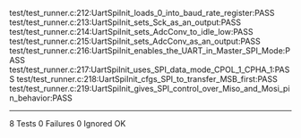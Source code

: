 test/test_runner.c:212:UartSpiInit_loads_0_into_baud_rate_register:PASS
test/test_runner.c:213:UartSpiInit_sets_Sck_as_an_output:PASS
test/test_runner.c:214:UartSpiInit_sets_AdcConv_to_idle_low:PASS
test/test_runner.c:215:UartSpiInit_sets_AdcConv_as_an_output:PASS
test/test_runner.c:216:UartSpiInit_enables_the_UART_in_Master_SPI_Mode:PASS
test/test_runner.c:217:UartSpiInit_uses_SPI_data_mode_CPOL_1_CPHA_1:PASS
test/test_runner.c:218:UartSpiInit_cfgs_SPI_to_transfer_MSB_first:PASS
test/test_runner.c:219:UartSpiInit_gives_SPI_control_over_Miso_and_Mosi_pin_behavior:PASS

-----------------------
8 Tests 0 Failures 0 Ignored 
OK
